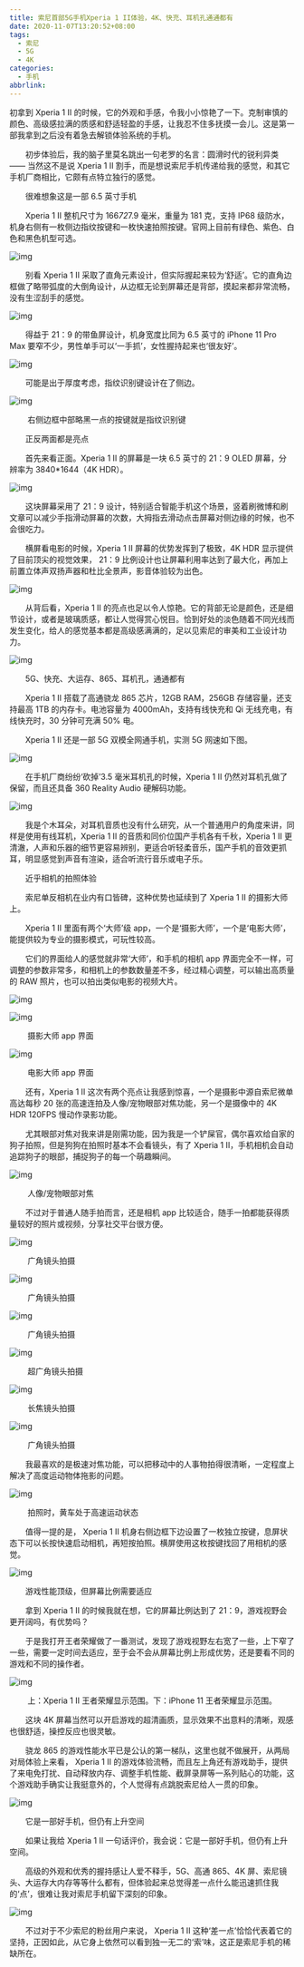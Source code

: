 ```yaml
---
title: 索尼首部5G手机Xperia 1 II体验，4K、快充、耳机孔通通都有
date: 2020-11-07T13:20:52+08:00
tags:
  - 索尼
  - 5G
  - 4K
categories:
  - 手机
abbrlink:
---
```


初拿到 Xperia 1 II 的时候，它的外观和手感，令我小小惊艳了一下。克制审慎的颜色、高级感拉满的质感和舒适轻盈的手感，让我忍不住多抚摸一会儿。这是第一部我拿到之后没有着急去解锁体验系统的手机。

　　初步体验后，我的脑子里莫名跳出一句老罗的名言：圆滑时代的锐利异类 —— 当然这不是说 Xperia 1 II 割手，而是想说索尼手机传递给我的感觉，和其它手机厂商相比，它颇有点特立独行的感觉。

　　很难想象这是一部 6.5 英寸手机

　　Xperia 1 II 整机尺寸为 166*72*7.9 毫米，重量为 181 克，支持 IP68 级防水，机身右侧有一枚侧边指纹按键和一枚快速拍照按键。官网上目前有绿色、紫色、白色和黑色机型可选。

![img](https://cdn.jsdelivr.net/gh/yakeing/Documentation@main/Hexo/images/6e63-kcaeqzx9460150.jpg)

　　别看 Xperia 1 II 采取了直角元素设计，但实际握起来较为‘舒适’。它的直角边框做了略带弧度的大倒角设计，从边框无论到屏幕还是背部，摸起来都非常流畅，没有生涩刮手的感觉。

![img](https://cdn.jsdelivr.net/gh/yakeing/Documentation@main/Hexo/images/d152-kcaeqzx9460180.jpg)

　　得益于 21：9 的带鱼屏设计，机身宽度比同为 6.5 英寸的 iPhone 11 Pro Max 要窄不少，男性单手可以‘一手抓’，女性握持起来也‘很友好’。

![img](https://cdn.jsdelivr.net/gh/yakeing/Documentation@main/Hexo/images/54c9-kcaeqzx9460195.jpg)

　　可能是出于厚度考虑，指纹识别键设计在了侧边。

![img](https://cdn.jsdelivr.net/gh/yakeing/Documentation@main/Hexo/images/439b-kcaeqzx9460214.jpg)

　　
 右侧边框中部略黑一点的按键就是指纹识别键

　　正反两面都是亮点

　　首先来看正面。Xperia 1 II 的屏幕是一块 6.5 英寸的 21：9 OLED 屏幕，分辨率为 3840*1644（4K HDR）。

![img](https://cdn.jsdelivr.net/gh/yakeing/Documentation@main/Hexo/images/6862-kcaeqzx9460227.jpg)

　　这块屏幕采用了 21：9 设计，特别适合智能手机这个场景，竖着刷微博和刷文章可以减少手指滑动屏幕的次数，大拇指去滑动点击屏幕对侧边缘的时候，也不会很吃力。

　　横屏看电影的时候，Xperia 1 II 屏幕的优势发挥到了极致，4K HDR 显示提供了目前顶尖的视觉效果， 21：9 比例设计也让屏幕利用率达到了最大化，再加上前置立体声双扬声器和杜比全景声，影音体验较为出色。

![img](https://cdn.jsdelivr.net/gh/yakeing/Documentation@main/Hexo/images/b88b-kcaeqzx9460243.jpg)

　　从背后看，Xperia 1 II 的亮点也足以令人惊艳。它的背部无论是颜色，还是细节设计，或者是玻璃质感，都让人觉得赏心悦目。恰到好处的淡色随着不同光线而发生变化，给人的感觉基本都是高级感满满的，足以见索尼的审美和工业设计功力。

![img](https://cdn.jsdelivr.net/gh/yakeing/Documentation@main/Hexo/images/cbb6-kcaeqzx9460258.jpg)

　　5G、快充、大运存、865、耳机孔，通通都有

　　Xperia 1 II 搭载了高通骁龙 865 芯片，12GB RAM，256GB 存储容量，还支持最高 1TB 的内存卡。电池容量为 4000mAh，支持有线快充和 Qi 无线充电，有线快充时，30 分钟可充满 50% 电。

　　Xperia 1 II 还是一部 5G 双模全网通手机，实测 5G 网速如下图。

![img](https://cdn.jsdelivr.net/gh/yakeing/Documentation@main/Hexo/images/4b7e-kcaeqzx9460287.png)

　　在手机厂商纷纷‘砍掉’3.5 毫米耳机孔的时候，Xperia 1 II 仍然对耳机孔做了保留，而且还具备 360 Reality Audio 硬解码功能。

![img](https://cdn.jsdelivr.net/gh/yakeing/Documentation@main/Hexo/images/f82f-kcaeqzx9460324.jpg)

　　我是个木耳朵，对耳机音质也没有什么研究，从一个普通用户的角度来讲，同样是使用有线耳机，Xperia 1 II 的音质和同价位国产手机各有千秋，Xperia 1 II 更清澈，人声和乐器的细节更容易辨别，更适合听轻柔音乐，国产手机的音效更抓耳，明显感觉到声音有渲染，适合听流行音乐或电子乐。

　　近乎相机的拍照体验

　　索尼单反相机在业内有口皆碑，这种优势也延续到了 Xperia 1 II 的摄影大师上。

　　Xperia 1 II 里面有两个‘大师’级 app，一个是‘摄影大师’，一个是‘电影大师’，能提供较为专业的摄影模式，可玩性较高。

　　它们的界面给人的感觉就非常‘大师’，和手机的相机 app 界面完全不一样，可调整的参数非常多，和相机上的参数数量差不多，经过精心调整，可以输出高质量的 RAW 照片，也可以拍出类似电影的视频大片。

![img](https://cdn.jsdelivr.net/gh/yakeing/Documentation@main/Hexo/images/ac55-kcaeqzx9460347.jpg)

![img](https://cdn.jsdelivr.net/gh/yakeing/Documentation@main/Hexo/images/013e-kcaeqzx9460389.png)

　　
 摄影大师 app 界面

![img](https://cdn.jsdelivr.net/gh/yakeing/Documentation@main/Hexo/images/697e-kcaeqzx9460419.png)

　　
 电影大师 app 界面

　　还有，Xperia 1 II 这次有两个亮点让我感到惊喜，一个是摄影中源自索尼微单高达每秒 20 张的高速连拍及人像/宠物眼部对焦功能，另一个是摄像中的 4K HDR 120FPS 慢动作录影功能。

　　尤其眼部对焦对我来讲是刚需功能，因为我是一个铲屎官，偶尔喜欢给自家的狗子拍照，但是狗狗在拍照时基本不会看镜头，有了 Xperia 1 II，手机相机会自动追踪狗子的眼部，捕捉狗子的每一个萌趣瞬间。

![img](https://cdn.jsdelivr.net/gh/yakeing/Documentation@main/Hexo/images/8098-kcaeqzx9460451.png)

　　
 人像/宠物眼部对焦

　　不过对于普通人随手拍而言，还是相机 app 比较适合，随手一拍都能获得质量较好的照片或视频，分享社交平台很方便。

![img](https://cdn.jsdelivr.net/gh/yakeing/Documentation@main/Hexo/images/e209-kcaeqzx9460477.jpg)

　　
 广角镜头拍摄

![img](https://cdn.jsdelivr.net/gh/yakeing/Documentation@main/Hexo/images/e919-kcaeqzx9460495.jpg)

　　
 广角镜头拍摄

![img](https://cdn.jsdelivr.net/gh/yakeing/Documentation@main/Hexo/images/2a79-kcaeqzx9460535.jpg)

　　
 广角镜头拍摄

![img](https://cdn.jsdelivr.net/gh/yakeing/Documentation@main/Hexo/images/a5ec-kcaeqzx9460579.jpg)

　　
 超广角镜头拍摄

![img](https://cdn.jsdelivr.net/gh/yakeing/Documentation@main/Hexo/images/6b88-kcaeqzx9460620.jpg)

　　
 长焦镜头拍摄

![img](https://cdn.jsdelivr.net/gh/yakeing/Documentation@main/Hexo/images/9c13-kcaeqzx9460663.jpg)

　　
 广角镜头拍摄

　　我最喜欢的是极速对焦功能，可以把移动中的人事物拍得很清晰，一定程度上解决了高度运动物体拖影的问题。

![img](https://cdn.jsdelivr.net/gh/yakeing/Documentation@main/Hexo/images/ce4e-kcaeqzx9460701.jpg)

　　
 拍照时，黄车处于高速运动状态

　　值得一提的是， Xperia 1 II 机身右侧边框下边设置了一枚独立按键，息屏状态下可以长按快速启动相机，再短按拍照。横屏使用这枚按键找回了用相机的感觉。

![img](https://cdn.jsdelivr.net/gh/yakeing/Documentation@main/Hexo/images/0a57-kcaeqzx9460151.jpg)

　　游戏性能顶级，但屏幕比例需要适应

　　拿到 Xperia 1 II 的时候我就在想，它的屏幕比例达到了 21：9，游戏视野会更开阔吗，有优势吗？

　　于是我打开王者荣耀做了一番测试，发现了游戏视野左右宽了一些，上下窄了一些，需要一定时间去适应，至于会不会从屏幕比例上形成优势，还是要看不同的游戏和不同的操作者。

![img](https://cdn.jsdelivr.net/gh/yakeing/Documentation@main/Hexo/images/85f3-kcaeqzx9460176.png)

　　
 上：Xperia 1 II 王者荣耀显示范围。下：iPhone 11 王者荣耀显示范围。

　　这块 4K 屏幕当然可以开启游戏的超清画质，显示效果不出意料的清晰，观感也很舒适，操控反应也很灵敏。

　　骁龙 865 的游戏性能水平已是公认的第一梯队，这里也就不做展开，从两局对局体验上来看， Xperia 1 II 的游戏体验流畅，而且左上角还有游戏助手，提供了来电免打扰、自动释放内存、调整手机性能、截屏录屏等一系列贴心的功能，这个游戏助手确实让我挺意外的，个人觉得有点跳脱索尼给人一贯的印象。

![img](https://cdn.jsdelivr.net/gh/yakeing/Documentation@main/Hexo/images/06ea-kcaeqzx9460194.jpg)

　　它是一部好手机，但仍有上升空间

　　如果让我给 Xperia 1 II 一句话评价，我会说：它是一部好手机，但仍有上升空间。

　　高级的外观和优秀的握持感让人爱不释手，5G、高通 865、4K 屏、索尼镜头、大运存大内存等等什么都有，但体验起来总觉得差一点什么能迅速抓住我的‘点’，很难让我对索尼手机留下深刻的印象。

![img](https://cdn.jsdelivr.net/gh/yakeing/Documentation@main/Hexo/images/57eb-kcaeqzx9460215.jpg)

　　不过对于不少索尼的粉丝用户来说， Xperia 1 II 这种‘差一点’恰恰代表着它的坚持，正因如此，从它身上依然可以看到独一无二的‘索’味，这正是索尼手机的稀缺所在。